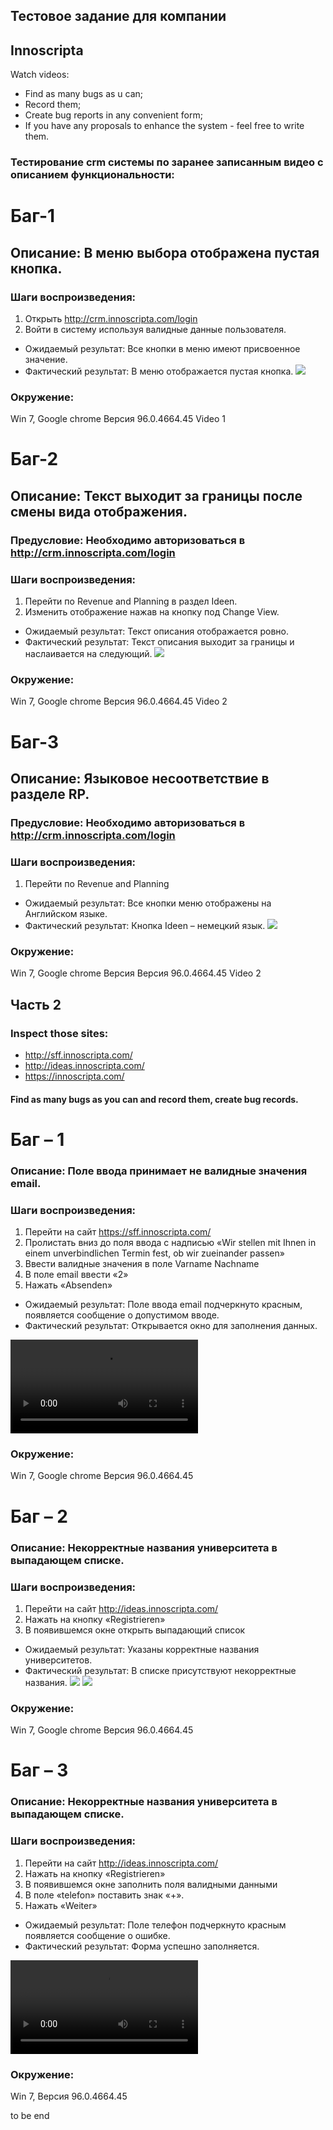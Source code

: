 ## Тестовое задание для компании 
## Innoscripta
Watch videos: 
- Find as many bugs as u can;
- Record them; 
- Create bug reports in any convenient form; 
- If you have any proposals to enhance the system - feel free to write them.


### Тестирование crm системы по заранее записанным видео с описанием функциональности:

# Баг-1
## Описание: В меню выбора отображена пустая кнопка.
### Шаги воспроизведения:
1. Открыть http://crm.innoscripta.com/login
2. Войти в систему используя валидные данные пользователя.
- Ожидаемый результат: Все кнопки в меню имеют присвоенное значение.
- Фактический результат: В меню отображается пустая кнопка.
![](https://user-images.githubusercontent.com/77203425/142514946-4f1eba58-7122-4740-ab8d-0aee49f3b086.png)
### Окружение:
 Win 7,
Google chrome Версия 96.0.4664.45 
Video 1


# Баг-2
## Описание: Текст выходит за границы после смены вида отображения.
### Предусловие: Необходимо авторизоваться в http://crm.innoscripta.com/login
### Шаги воспроизведения:
1. Перейти по Revenue and Planning в раздел Ideen.
2. Изменить отображение нажав на кнопку под Change View.
- Ожидаемый результат: Текст описания отображается ровно.
- Фактический результат: Текст описания выходит за границы и наслаивается на следующий.
![](https://user-images.githubusercontent.com/77203425/142514947-18b2459e-0aab-4aa9-bd5e-46571a6ab3b9.png) 
### Окружение:
 Win 7,
Google chrome Версия 96.0.4664.45 
Video 2



# Баг-3
## Описание: Языковое несоответствие в разделе RP.
### Предусловие: Необходимо авторизоваться в http://crm.innoscripta.com/login
### Шаги воспроизведения:
1. Перейти по Revenue and Planning
- Ожидаемый результат: Все кнопки меню отображены на Английском языке.
- Фактический результат: Кнопка Ideen – немецкий язык.
![](https://user-images.githubusercontent.com/77203425/142514949-258a4ded-f333-4642-a3ba-8e6548092b4b.png)
### Окружение:
 Win 7,
Google chrome Версия Версия 96.0.4664.45 
Video 2







## Часть 2
### Inspect those sites: 
- http://sff.innoscripta.com/ 
- http://ideas.innoscripta.com/ 
- https://innoscripta.com/ 
#### Find as many bugs as you can and record them, create bug records.


# Баг – 1
### Описание: Поле ввода принимает не валидные значения email.
### Шаги воспроизведения:
1. Перейти на сайт https://sff.innoscripta.com/
2. Пролистать вниз до поля ввода с надписью «Wir stellen mit Ihnen in einem unverbindlichen Termin fest, ob wir zueinander passen»
3. Ввести валидные значения в поле Varname Nachname
4. В поле email ввести «2»
5. Нажать «Absenden»

- Ожидаемый результат: Поле ввода email подчеркнуто красным, появляется сообщение о допустимом вводе.
- Фактический результат: Открывается окно для заполнения данных.

![](https://user-images.githubusercontent.com/77203425/142514937-70dac86f-8ecb-46f3-abfb-27a1e869ab9d.mp4)
### Окружение:
 Win 7,
Google chrome Версия 96.0.4664.45




# Баг – 2
### Описание: Некорректные названия университета в выпадающем списке. 
### Шаги воспроизведения:
1. Перейти на сайт http://ideas.innoscripta.com/
2. Нажать на кнопку «Registrieren»
3. В появившемся окне открыть выпадающий список 


- Ожидаемый результат: Указаны корректные названия университетов.
- Фактический результат: В списке присутствуют некорректные названия.
![](https://user-images.githubusercontent.com/77203425/142514945-3456cba7-13ba-4ed3-98b5-495fe6542bdf.png)
![](https://user-images.githubusercontent.com/77203425/142514943-d2ef9d3e-f25b-488f-8124-0801c824098b.png)
### Окружение:
 Win 7,
Google chrome Версия 96.0.4664.45 



# Баг – 3
### Описание: Некорректные названия университета в выпадающем списке. 
### Шаги воспроизведения:
1. Перейти на сайт http://ideas.innoscripta.com/
2. Нажать на кнопку «Registrieren»
3. В появившемся окне заполнить поля валидными данными
4. В поле «telefon» поставить знак «+».
5. Нажать «Weiter» 


- Ожидаемый результат: Поле телефон подчеркнуто красным появляется сообщение о ошибке.
- Фактический результат: Форма успешно заполняется.

![](https://user-images.githubusercontent.com/77203425/142514921-3a645769-48c2-47e8-8d6b-f14c20140f79.mp4
)
### Окружение:
 Win 7,
Версия 96.0.4664.45 

to be end

